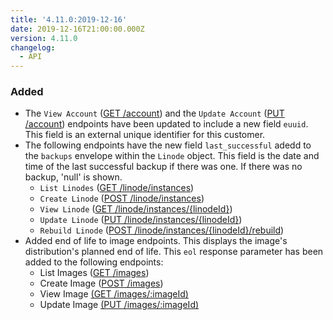 ```yaml
---
title: '4.11.0:2019-12-16'
date: 2019-12-16T21:00:00.000Z
version: 4.11.0
changelog:
  - API
---
```

### Added

* The `View Account` ([GET /account](https://developers.linode.com/api/v4/account)) and the `Update Account` ([PUT /account](https://developers.linode.com/api/v4/account/#put)) endpoints have been updated to include a new field `euuid`. This field is an external unique identifier for this customer.
* The following endpoints have the new field `last_successful` adedd to the `backups` envelope within the `Linode` object. This field is the date and time of the last successful backup if there was one. If there was no backup, 'null' is shown.
  * `List Linodes` ([GET /linode/instances](https://developers.linode.com/api/v4/linode-instances))
  * `Create Linode` ([POST /linode/instances](https://developers.linode.com/api/v4/linode-instances/#post))
  * `View Linode` ([GET /linode/instances/{linodeId}](https://developers.linode.com/api/v4/linode-instances-linode-id))
  * `Update Linode` ([PUT /linode/instances/{linodeId}](https://developers.linode.com/api/v4/linode-instances-linode-id/#put))
  * `Rebuild Linode` ([POST /linode/instances/{linodeId}/rebuild](https://developers.linode.com/api/v4/linode-instances-linode-id-rebuild/#post))
* Added end of life to image endpoints. This displays the image's distribution's planned end of life. This `eol` response parameter has been added to the following endpoints:
  * List Images ([GET /images](https://developers.linode.com/api/v4/images))
  * Create Image ([POST /images](https://developers.linode.com/api/v4/images#post))
  * View Image [(GET /images/:imageId)](https://developers.linode.com/api/v4/images-image-id)
  * Update Image [(PUT /images/:imageId)](https://developers.linode.com/api/v4/images-image-id#put)
